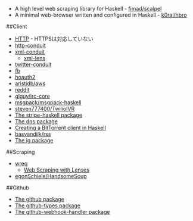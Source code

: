 * A high level web scraping library for Haskell - [fimad/scalpel](https://github.com/fimad/scalpel)
* A minimal web-browser written and configured in Haskell - [k0ral/hbro](https://github.com/k0ral/hbro)

##Client
* [HTTP](https://hackage.haskell.org/package/HTTP) - HTTPSは対応していない
* [http-conduit](http://hackage.haskell.org/package/http-conduit)
* [xml-conduit](https://hackage.haskell.org/package/xml-conduit)
  * [xml-lens](https://hackage.haskell.org/package/xml-lens)
* [twitter-conduit](http://hackage.haskell.org/package/twitter-conduit)
* [fb](https://hackage.haskell.org/package/fb)
* [hoauth2](http://hackage.haskell.org/package/hoauth2)
* [aristidb/aws](https://github.com/aristidb/aws)
* [reddit](https://hackage.haskell.org/package/reddit)
* [glguy/irc-core](https://github.com/glguy/irc-core)
* [msgpack/msgpack-haskell](https://github.com/msgpack/msgpack-haskell)
* [steven777400/TwilioIVR](https://github.com/steven777400/TwilioIVR/)
* [The stripe-haskell package](http://hackage.haskell.org/package/stripe-haskell)
* [The dns package](https://hackage.haskell.org/package/dns)
* [Creating a BitTorrent client in Haskell](https://blog.chaps.io/2015/10/05/torrent-client-in-haskell-1.html)
* [basvandijk/rss](https://github.com/basvandijk/rss)
* [The ig package](http://hackage.haskell.org/package/ig)

##Scraping
* [wreq](http://www.serpentine.com/wreq/)
  * [Web Scraping with Lenses](http://two-wrongs.com/web-scraping-with-lenses)
* [egonSchiele/HandsomeSoup](https://github.com/egonSchiele/HandsomeSoup)

##Github
* [The github package](https://hackage.haskell.org/package/github)
* [The github-types package](https://hackage.haskell.org/package/github-types)
* [The github-webhook-handler package](https://hackage.haskell.org/package/github-webhook-handler)
